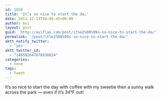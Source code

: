 ```yaml
---
id: 1650
title: 'It’s so nice to start the da…'
date: 2011-12-13T10:09:45+00:00
author: Avi
layout: post
guid: 'http://aviflax.com/post/it%e2%80%99s-so-nice-to-start-the-da/'
permalink: '/post/it%e2%80%99s-so-nice-to-start-the-da/'
aktt_notify_twitter:
  - 'yes'
aktt_twitter_id:
  - "146592647878938624"
categories:
  - none
tags:
  - tweet
---
```

It’s so nice to start the day with coffee with my sweetie then a sunny walk across the park — even if it’s 34°F out!